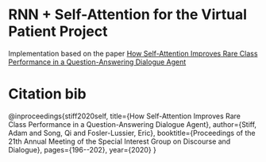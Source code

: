 # RNN + Self-Attention for the Virtual Patient Project
Implementation based on the paper [How Self-Attention Improves Rare Class Performance in a Question-Answering Dialogue Agent](https://www.aclweb.org/anthology/2020.sigdial-1.24.pdf)
# Citation bib
@inproceedings{stiff2020self,
  title={How Self-Attention Improves Rare Class Performance in a Question-Answering Dialogue Agent},
  author={Stiff, Adam and Song, Qi and Fosler-Lussier, Eric},
  booktitle={Proceedings of the 21th Annual Meeting of the Special Interest Group on Discourse and Dialogue},
  pages={196--202},
  year={2020}
}
